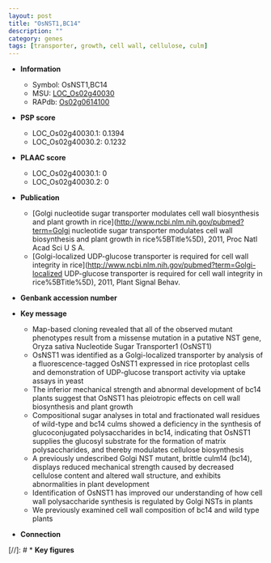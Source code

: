 ```yaml
---
layout: post
title: "OsNST1,BC14"
description: ""
category: genes
tags: [transporter, growth, cell wall, cellulose, culm]
---
```


* **Information**  
    + Symbol: OsNST1,BC14  
    + MSU: [LOC_Os02g40030](http://rice.plantbiology.msu.edu/cgi-bin/ORF_infopage.cgi?orf=LOC_Os02g40030)  
    + RAPdb: [Os02g0614100](http://rapdb.dna.affrc.go.jp/viewer/gbrowse_details/irgsp1?name=Os02g0614100)  

* **PSP score**  
    + LOC_Os02g40030.1: 0.1394 
    + LOC_Os02g40030.2: 0.1232 

* **PLAAC score**  
    + LOC_Os02g40030.1: 0 
    + LOC_Os02g40030.2: 0 

* **Publication**  
    + [Golgi nucleotide sugar transporter modulates cell wall biosynthesis and plant growth in rice](http://www.ncbi.nlm.nih.gov/pubmed?term=Golgi nucleotide sugar transporter modulates cell wall biosynthesis and plant growth in rice%5BTitle%5D), 2011, Proc Natl Acad Sci U S A.
    + [Golgi-localized UDP-glucose transporter is required for cell wall integrity in rice](http://www.ncbi.nlm.nih.gov/pubmed?term=Golgi-localized UDP-glucose transporter is required for cell wall integrity in rice%5BTitle%5D), 2011, Plant Signal Behav.

* **Genbank accession number**  

* **Key message**  
    + Map-based cloning revealed that all of the observed mutant phenotypes result from a missense mutation in a putative NST gene, Oryza sativa Nucleotide Sugar Transporter1 (OsNST1)
    + OsNST1 was identified as a Golgi-localized transporter by analysis of a fluorescence-tagged OsNST1 expressed in rice protoplast cells and demonstration of UDP-glucose transport activity via uptake assays in yeast
    + The inferior mechanical strength and abnormal development of bc14 plants suggest that OsNST1 has pleiotropic effects on cell wall biosynthesis and plant growth
    + Compositional sugar analyses in total and fractionated wall residues of wild-type and bc14 culms showed a deficiency in the synthesis of glucoconjugated polysaccharides in bc14, indicating that OsNST1 supplies the glucosyl substrate for the formation of matrix polysaccharides, and thereby modulates cellulose biosynthesis
    + A previously undescribed Golgi NST mutant, brittle culm14 (bc14), displays reduced mechanical strength caused by decreased cellulose content and altered wall structure, and exhibits abnormalities in plant development
    + Identification of OsNST1 has improved our understanding of how cell wall polysaccharide synthesis is regulated by Golgi NSTs in plants
    + We previously examined cell wall composition of bc14 and wild type plants

* **Connection**  

[//]: # * **Key figures**  


